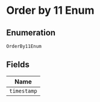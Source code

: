 
# Order by 11 Enum

## Enumeration

`OrderBy11Enum`

## Fields

| Name |
|  --- |
| `timestamp` |

